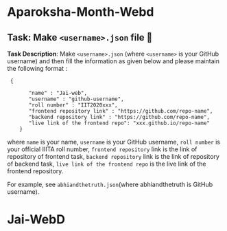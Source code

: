 # Aparoksha-Month-Webd

## Task: Make `<username>.json` file 📣 

**Task Description**: Make `<username>.json` (where `<username>` is your GitHub username) and then fill the information as given below and please maintain the following format :

```
 {

       "name" : "Jai-web",
       "username" : "github-username",
       "roll number" : "IIT2020xxx",
       "frontend repository link" : "https://github.com/repo-name",
       "backend repository link" : "https://github.com/repo-name",
       "live link of the frontend repo": "xxx.github.io/repo-name"
    }
```

where `name` is your name,
      `username` is your GitHub username,
      `roll number` is your official IIITA roll number,
      `frontend repository` link is the link of repository of frontend task,
      `backend repository` link is the link of repository of backend task,
      `live link of the frontend repo` is the live link of the frontend repository.
      
For example, see `abhiandthetruth.json`(where abhiandthetruth is GitHub username).

# Jai-WebD
